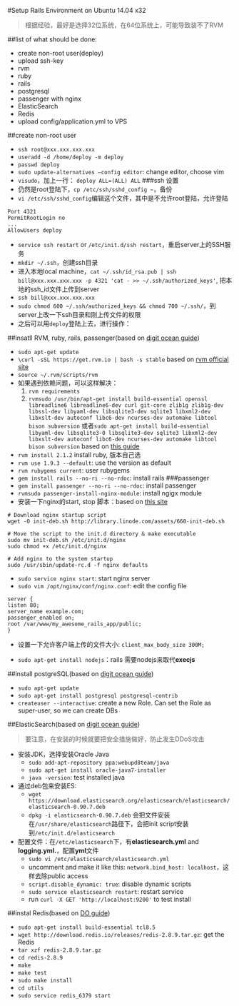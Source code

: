 #Setup Rails Environment on Ubuntu 14.04 x32
> 根据经验，最好是选择32位系统，在64位系统上，可能导致装不了RVM

##list of what should be done:
- create non-root user(deploy)
- upload ssh-key
- rvm
- ruby
- rails
- postgresql
- passenger with nginx
- ElasticSearch
- Redis
- upload config/application.yml to VPS

##create non-root user
- `ssh root@xxx.xxx.xxx.xxx`
- `useradd -d /home/deploy -m deploy`
- `passwd deploy`
- `sudo update-alternatives –config editor`: change editor, choose vim
- `visudo`，加上一行： `deploy ALL=(ALL) ALL`
###ssh 设置
- 仍然是root登陆下，`cp /etc/ssh/sshd_config ~`，备份
- `vi /etc/ssh/sshd_config`编辑这个文件，其中是不允许root登陆，允许登陆
```
Port 4321
PermitRootLogin no
...
AllowUsers deploy
```

- `service ssh restart` or `/etc/init.d/ssh restart`，重启server上的SSH服务
- `mkdir ~/.ssh`，创建ssh目录
- 进入本地local machine，`cat ~/.ssh/id_rsa.pub | ssh bill@xxx.xxx.xxx.xxx -p 4321 'cat - >> ~/.ssh/authorized_keys'`, 把本地的ssh_id文件上传到server
- `ssh bill@xxx.xxx.xxx.xxx`
- `sudo chmod 600 ~/.ssh/authorized_keys && chmod 700 ~/.ssh/`，到server上改一下ssh目录和刚上传文件的权限
- 之后可以用`deploy`登陆上去，进行操作：

##insatll RVM, ruby, rails, passenger(based on [digit ocean guide](https://www.digitalocean.com/community/tutorials/how-to-install-rails-and-nginx-with-passenger-on-ubuntu))
- `sudo apt-get update`
- `\curl -sSL https://get.rvm.io | bash -s stable` based on [rvm official site](http://rvm.io)
- `source ~/.rvm/scripts/rvm`
- 如果遇到依赖问题，可以这样解决：
	1. `rvm requirements`
	2. `rvmsudo /usr/bin/apt-get install build-essential openssl libreadline6 libreadline6-dev curl git-core zlib1g zlib1g-dev libssl-dev libyaml-dev libsqlite3-dev sqlite3 libxml2-dev libxslt-dev autoconf libc6-dev ncurses-dev automake libtool bison subversion` 或者`sudo apt-get install build-essential libyaml-dev libsqlite3-0 libsqlite3-dev sqlite3 libxml2-dev libxslt-dev autoconf libc6-dev ncurses-dev automake libtool bison subversion` based on [this guide](http://robmclarty.com/blog/how-to-setup-a-production-server-for-rails-4)
- `rvm install 2.1.2` install ruby, 版本自己选
- `rvm use 1.9.3 --default`: use the version as default
- `rvm rubygems current`: user rubygems
- `gem install rails --no-ri --no-rdoc`: install rails
###passenger
- `gem install passenger --no-ri --no-rdoc`: install passenger
- `rvmsudo passenger-install-nginx-module`: install ngigx module
- 安装一下nginx的start, stop 脚本：based on [this site](http://askubuntu.com/questions/257108/trying-to-start-nginx-on-vps-i-get-nginx-unrecognized-service)

```
# Download nginx startup script
wget -O init-deb.sh http://library.linode.com/assets/660-init-deb.sh

# Move the script to the init.d directory & make executable
sudo mv init-deb.sh /etc/init.d/nginx
sudo chmod +x /etc/init.d/nginx

# Add nginx to the system startup
sudo /usr/sbin/update-rc.d -f nginx defaults
```

- `sudo service nginx start`: start nginx server
- `sudo vim /opt/nginx/conf/nginx.conf`: edit the config file

```
server { 
listen 80; 
server_name example.com; 
passenger_enabled on; 
root /var/www/my_awesome_rails_app/public; 
}
```
- 设置一下允许客户端上传的文件大小: `client_max_body_size 300M;`

- `sudo apt-get install nodejs`：rails 需要nodejs来取代**execjs**

##install postgreSQL(based on [digit ocean guide](https://www.digitalocean.com/community/tutorials/how-to-install-and-use-postgresql-on-ubuntu-14-04))
- `sudo apt-get update`
- `sudo apt-get install postgresql postgresql-contrib`
- `createuser --interactive`: create a new Role. Can set the Role as super-user, so we can create DBs

##ElasticSearch(based on [digit ocean guide](https://www.digitalocean.com/community/tutorials/how-to-install-elasticsearch-on-an-ubuntu-vps))
> 要注意，在安装的时候就要把安全措施做好，防止发生DDoS攻击

- 安装JDK，选择安装Oracle Java
	- `sudo add-apt-repository ppa:webupd8team/java`
	- `sudo apt-get install oracle-java7-installer`
	- `java -version`: test installed java
- 通过deb包来安装ES:
	- `wget https://download.elasticsearch.org/elasticsearch/elasticsearch/elasticsearch-0.90.7.deb`
	- `dpkg -i elasticsearch-0.90.7.deb`
	会把文件安装在`/usr/share/elasticsearch`路径下，会把init script安装到`/etc/init.d/elasticsearch`
- 配置文件：在`/etc/elasticsearch`下，有**elasticsearch.yml** and **logging.yml.**，配置**yml**文件
	- `sudo vi /etc/elasticsearch/elasticsearch.yml`
	- uncomment and make it like this: `network.bind_host: localhost`，这样去除public access
	- `script.disable_dynamic: true`:  disable dynamic scripts
	- `sudo service elasticsearch restart`: restart service
	- run `curl -X GET 'http://localhost:9200'` to test install  

##instal Redis(based on [DO guide](https://www.digitalocean.com/community/tutorials/how-to-install-and-use-redis))
- `sudo apt-get install build-essential tcl8.5`
- `wget http://download.redis.io/releases/redis-2.8.9.tar.gz`: get the Redis
- `tar xzf redis-2.8.9.tar.gz`
- `cd redis-2.8.9`
- `make`
- `make test`
- `sudo make install`
- `cd utils`
- `sudo service redis_6379 start`













































